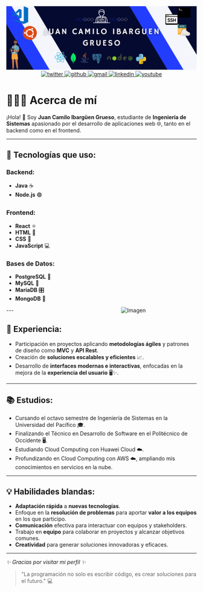 <html>
<img src="https://github.com/camilo0999/camilo0999/blob/main/gallery.png" />

<div align="center">
  <a href="https://x.com/ibarguen_grueso" target="_blank">
    <img src="https://img.shields.io/badge/twitter-%2300acee.svg?color=1DA1F2&style=for-the-badge&logo=twitter&logoColor=white" alt="twitter" style="margin-bottom: 5px;" />
  </a>

  <a href="https://github.com/camilo0999" target="_blank">
    <img src="https://img.shields.io/badge/github-%2300acee.svg?color=181717&style=for-the-badge&logo=github&logoColor=white" alt="github" style="margin-bottom: 5px;" />
  </a>

  <a href="mailto:camiloibarguen999@gmail.com" target="_blank">
    <img src="https://img.shields.io/badge/gmail-%2300acee.svg?color=EA4335&style=for-the-badge&logo=gmail&logoColor=white" alt="gmail" style="margin-bottom: 5px;" />
  </a>

  <a href="https://www.linkedin.com/in/juan-ibarguen-854802226" target="_blank">
    <img src="https://img.shields.io/badge/LinkedIn-0077B5?style=for-the-badge&logo=linkedin&logoColor=white" alt="linkedin" style="margin-bottom: 5px;" />
  </a>

  <a href="https://www.youtube.com/@juancamiloibarguengrueso4628" target="_blank">
    <img src="https://img.shields.io/badge/YouTube-222222?style=for-the-badge&logo=youtube&logoColor=EEEEEE" alt="youtube" style="margin-bottom: 5px;" />
  </a>
</div>

# 👨🏻‍💻 Acerca de mí

¡Hola! 👋 Soy **Juan Camilo Ibargüen Grueso**, estudiante de **Ingeniería de Sistemas** apasionado por el desarrollo de aplicaciones web 🌐, tanto en el backend como en el frontend.

---

  


## 🌟 Tecnologías que uso:

### Backend:
- **Java** ☕
- **Node.js** 🟢

### Frontend:
- **React** ⚛️
- **HTML** 📝
- **CSS** 🎨
- **JavaScript** 💻

### Bases de Datos:
- **PostgreSQL** 🐘
- **MySQL** 🐬
- **MariaDB** 🎛️
- **MongoDB** 🍃
<img src="URL_DE_LA_IMAGEN" alt="Imagen" style="float: right; margin-left: 20px;" width="200px"/>
---

## 🚀 Experiencia:

- Participación en proyectos aplicando **metodologías ágiles** y patrones de diseño como **MVC** y **API Rest**.
- Creación de **soluciones escalables y eficientes** 📈.
- Desarrollo de **interfaces modernas e interactivas**, enfocadas en la mejora de la **experiencia del usuario** 🖥️✨.

---

## 📚 Estudios:
- Cursando el octavo semestre de Ingeniería de Sistemas en la Universidad del Pacífico 🎓.
- Finalizando el Técnico en Desarrollo de Software en el Politécnico de Occidente 🖥️.
- Estudiando Cloud Computing con Huawei Cloud ☁️.
- Profundizando en Cloud Computing con AWS ☁️, ampliando mis conocimientos en servicios en la nube.

---

## 💡 Habilidades blandas:
- **Adaptación rápida** a **nuevas tecnologías**.
- Enfoque en la **resolución de problemas** para aportar **valor a los equipos** en los que participo.
- **Comunicación** efectiva para interactuar con equipos y stakeholders.
- Trabajo en **equipo** para colaborar en proyectos y alcanzar objetivos comunes.
- **Creatividad** para generar soluciones innovadoras y eficaces.

---

_✨ Gracias por visitar mi perfil ✨_

> "La programación no solo es escribir código, es crear soluciones para el futuro." 💻
</html>
